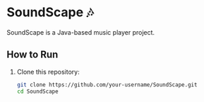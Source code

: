 # SoundScape 🎶

SoundScape is a Java-based music player project.

## How to Run
1. Clone this repository:
   ```bash
   git clone https://github.com/your-username/SoundScape.git
   cd SoundScape
